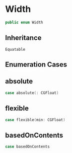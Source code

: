 # Width

``` swift
public enum Width
```

## Inheritance

`Equatable`

## Enumeration Cases

## absolute

``` swift
case absolute(: CGFloat)
```

## flexible

``` swift
case flexible(min: CGFloat)
```

## basedOnContents

``` swift
case basedOnContents
```
